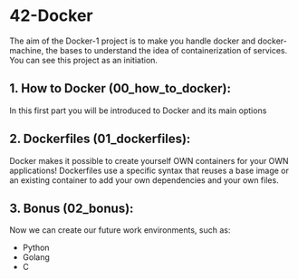 # 42-Docker

The aim of the Docker-1 project is to make you handle docker and docker-machine, the bases to understand the idea of containerization of services. You can see this project as
an initiation.

## 1. How to Docker (00_how_to_docker):
In this first part you will be introduced to Docker and its main options

## 2. Dockerfiles (01_dockerfiles):
Docker makes it possible to create yourself OWN containers for your OWN applications!  Dockerfiles use a specific syntax that reuses a base image or an existing container to add your own dependencies and your own files.

## 3. Bonus (02_bonus):
Now we can create our future work environments, such as:
* Python
* Golang
* C
